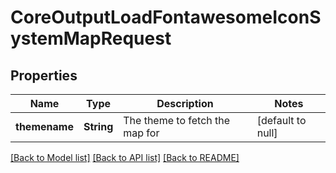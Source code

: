 # CoreOutputLoadFontawesomeIconSystemMapRequest

## Properties

Name | Type | Description | Notes
------------ | ------------- | ------------- | -------------
**themename** | **String** | The theme to fetch the map for | [default to null]

[[Back to Model list]](../README.md#documentation-for-models) [[Back to API list]](../README.md#documentation-for-api-endpoints) [[Back to README]](../README.md)


